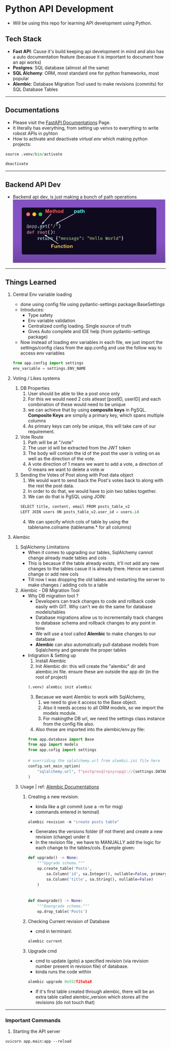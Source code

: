 # Python API Development

- Will be using this repo for learning API development using Python.

## Tech Stack

- **Fast API**: Cause it's build keeping api development in mind and also has a auto documentation feature (becasue it is important to document how an api works)
- **Postgres**: SQL database (almost all the same)
- **SQL Alchemy**: ORM, most standard one for python frameworks, most popular
- **Alembic**: Database Migration Tool used to make revisions (commits) for SQL Database Tables

---

## Documentations

- Please visit the [FastAPI Documentations](https://fastapi.tiangolo.com/tutorial/first-steps/#what-is-openapi-for) Page.
- It literally has everything, from setting up venvs to everything to write robost APIs in pyhton
- How to activate and deactivate _virtual env_ which making python projects:
```python
source .venv/bin/activate
```
```python
deactivate
```

---

## Backend API Dev

- Backend api dev, is just making a bunch of path operations
  ![alt text](image.png)

---

## Things Learned

1. Central Env variable loading

   - done using config file using pydantic-settings package:BaseSettings
   - Introduces:
     - Type safety
     - Env variable validation
     - Centralized config loading. Single source of truth
     - Gives Auto complete and IDE help (from pydantic-settings package)
   - Now instead of loading env variables in each file, we just import the settings/config class from the app.config and use the follow way to access env variables
    ```python
    from app.config import settings
    env_variable = settings.ENV_NAME
    ```

2. Voting / Likes systems
   1. DB Properties
      1. User should be able to like a post once only
      2. For this we would need 2 cols atleast [postID, userID] and each combination of these would need to be unique
      3. we can achieve that by using **composite keys** in PgSQL. **Composite Keys** are simpily a primary key, which spans multiple columns
      4. As primary keys can only be unique, this will take care of our requirement.
   2. Vote Route
      1. Path will be at "/vote"
      2. The user id will be extracted from the JWT token
      3. The body will contain the id of the post the user is voting on as well as the direction of the vote.
      4. A vote direction of 1 means we want to add a vote, a direction of O means we want to delete a vote.w
    3. Sending the Votes of Post along with Post data object
        1. We would want to send back the Post's votes back to along with the rest the post data.
        2. In order to do that, we would have to join two tables together.
        3. We can do that is PgSQL using JOIN:
        ```python
        SELECT title, content, email FROM posts_table_v2
        LEFT JOIN users ON posts_table_v2.user_id = users.id
        ```
        4. We can specify which cols of table by using the tablename.colname (tablename.* for all columns)

3. Alembic
    1. SqlAlchemy Limitations
        - When it comes to upgrading our tables, SqlAlchemy cannot change already made tables and cols
        - This is becasue if the table already exists, it'll not add any new changes to the tables casue it is already there. Hence we cannot change or add new cols
        - Till now I was dropping the old tables and restarting the server to make changes / adding cols to a table
    2. Alembic - DB Migration Tool
        - Why DB migration tool ?
            - Developers can track changes to code and rollback code easily with GIT. Why can't we do the same for database models/tables
            - Database migrations allow us to incrementally track changes to database schema and rollback changes to any point in time
            - We will use a tool called **Alembic** to make changes to our database
            - **Alembic** can also automatically pull database models from Sqlalchemy and generate the proper tables
        - Intigration & Setting up
            1. Install Alembic
            2. Init Alembic dir: this will create the "alembic" dir and alembic.ini file. ensure these are outside the app dir (in the root of project)
            ```python
            (.venv) alembic init alembic
            ```
            3. Becasue we want Alembic to work with SqlAlchemy,
                1. we need to give it access to the Base object.
                2. Also it needs access to all ORM models, so we import the models module.
                3. For makingthe DB url, we need the settings class instance from the config file also.
            4. Also these are imported into the alembic/env.py file:
            ```python
            from app.database import Base
            from app import models
            from app.cofig import settings

            # overriding the sqlalchemy.url from alembic.ini file here
            config.set_main_option(
                "sqlalchemy.url", f"postgresql+psycopg2://{settings.DATABASE_USERNAME}:{settings.DATABASE_PASSWORD}@{settings.DATABASE_HOSTNAME}:{settings.DATABASE_PORT}/{settings.DATABASE_NAME}"
            )
            ```
    3. Usage | ref: [Alembic Documentations](https://alembic.sqlalchemy.org/en/latest/api/ddl.html)
        1. Creating a new revision:
            - kinda like a git commit (use a -m for msg)
            - commands entered in teminal)
            ```python
            alembic revision -m "create posts table"
            ```
            - Generates the versions folder (if not there) and create a new revision (change) under it
            - In the revision file , we have to MANUALLY add the logic for each change to the tables/cols. Example given:
            ```python
            def upgrade() -> None:
                """Upgrade schema."""
                op.create_table('Posts',
                    sa.Column('id', sa.Integer(), nullable=False, primary_key=True),
                    sa.Column('title', sa.String(), nullable=False)
                )


            def downgrade() -> None:
                """Downgrade schema."""
                op.drop_table('Posts')
            ```
        2. Checking Current revision of Database
            - cmd in terminanl:
            ```python
            alembic current
            ```

        3. Upgrade cmd
            - cmd to update (goto) a specified revision (via revision number present in revision file) of database.
            - kinda runs the code within
            ```python
            alembic upgrade 0e552f25a5a8
            ```
            - If it's first table created through alembic, there will be an extra table called alembic_version which stores all the revisions (do not touch that)



---

### Important Commands

1. Starting the API server

```text
uvicorn app.main:app --reload
```
